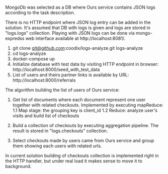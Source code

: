 MongoDb was selected as a DB where Ours service contains JSON logs according to the task description.

There is no HTTP endpoint where JSON log entry can be added in the solution. It's assumed that DB with logs is given and logs are stored in "logs.logs" collection. Playing with JSON logs can be done via mongo-expredss web interface available at http://localhost:8081/.


1. git clone git@github.com:coodix/logs-analyze.git logs-analyze
2. cd logs-analyze
3. docker-compose up
4. Initialize database with test data by visiting HTTP endpoint in browser: http://localhost:8000/seed_with_test_data
5. List of users and theirs partner links is available by URL: http://localhost:8000/referrals

The algorithm building the list of users of Ours service:

1. Get list of documents where each document represent one user together with related checkouts.
Implemented by executing mapReduce:
1.1 Map stage: the grouping key is client_id
1.2 Reduce: analyze user's visits and build list of checkouts

2. Build a collection of checkouts by executing aggregation pipeline. The result is stored in "logs.checkouts" collection.

3. Select checkouts made by users came from Ours service and group them showing each users with related urls.

In current solution building of checkouts collection is implemented right in the HTTP handler, but under real load it makes sense to move it to background.
